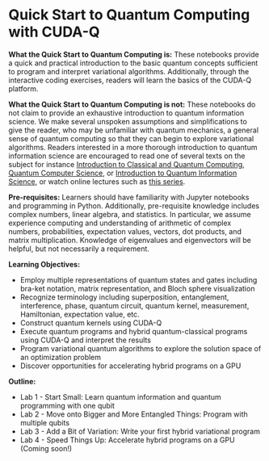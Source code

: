 # Quick Start to Quantum Computing with CUDA-Q

**What the Quick Start to Quantum Computing is:** These notebooks provide a quick and practical introduction to the basic quantum concepts sufficient to program and interpret variational algorithms. Additionally, through the interactive coding exercises, readers will learn the basics of the CUDA-Q platform.

**What the Quick Start to Quantum Computing is not:** These notebooks do not claim to provide an exhaustive introduction to quantum information science.  We make several unspoken assumptions and simplifications to give the reader, who may be unfamiliar with quantum mechanics, a general sense of quantum computing so that they can begin to explore variational algorithms. Readers interested in a more thorough introduction to quantum information science are encouraged to read one of several texts on the subject for instance [Introduction to Classical and Quantum Computing](https://www.thomaswong.net/introduction-to-classical-and-quantum-computing-1e4p.pdf), [Quantum Computer Science](http://mermin.lassp.cornell.edu/qcomp/CS483.html), or [Introduction to Quantum Information Science](https://qubit.guide), or watch online lectures such as [this series](https://www.youtube.com/playlist?list=PLkespgaZN4gmu0nWNmfMflVRqw0VPkCGH).

**Pre-requisites:** Learners should have familiarity with Jupyter notebooks and programming in Python.  Additionally, pre-requisite knowledge includes complex numbers, linear algebra, and statistics. In particular, we assume experience computing and understanding of arithmetic of complex numbers, probabilities, expectation values, vectors, dot products, and matrix multiplication. Knowledge of eigenvalues and eigenvectors will be helpful, but not necessarily a requirement.   

**Learning Objectives:**
* Employ multiple representations of quantum states and gates including bra-ket notation, matrix representation, and Bloch sphere visualization
* Recognize terminology including superposition, entanglement, interference, phase, quantum circuit, quantum kernel, measurement, Hamiltonian, expectation value, etc. 
* Construct quantum kernels using CUDA-Q
* Execute quantum programs and hybrid quantum-classical programs using CUDA-Q and interpret the results
* Program variational quantum algorithms to explore the solution space of an optimization problem
* Discover opportunities for accelerating hybrid programs on a GPU

**Outline:**
* Lab 1 - Start Small: Learn quantum information and quantum programming with one qubit
* Lab 2 - Move onto Bigger and More Entangled Things: Program with multiple qubits 
* Lab 3 - Add a Bit of Variation: Write your first hybrid variational program 
* Lab 4 - Speed Things Up: Accelerate hybrid programs on a GPU (Coming soon!)
